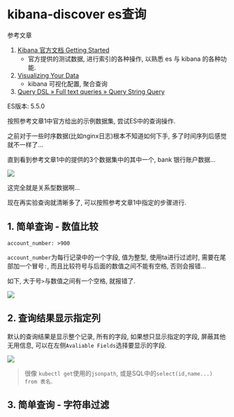 # kibana-discover es查询

参考文章

1. [Kibana 官方文档 Getting Started](https://www.elastic.co/guide/en/kibana/5.5/getting-started.html)
    - 官方提供的测试数据, 进行索引的各种操作, 以熟悉 es 与 kibana 的各种功能.
2. [Visualizing Your Data](https://www.elastic.co/guide/en/kibana/5.5/tutorial-visualizing.html)
    - kibana 可视化配置, 聚合查询
3. [Query DSL » Full text queries » Query String Query](https://www.elastic.co/guide/en/elasticsearch/reference/5.5/query-dsl-query-string-query.html#query-string-syntax)

ES版本: 5.5.0

按照参考文章1中官方给出的示例数据集, 尝试ES中的查询操作.

之前对于一些时序数据(比如nginx日志)根本不知道如何下手, 多了时间序列后感觉就不一样了...

直到看到参考文章1中的提供的3个数据集中的其中一个, bank 银行账户数据...

![](https://gitee.com/generals-space/gitimg/raw/master/37258583c103ae828f07721f1f5fe174.png)

这完全就是关系型数据啊...

现在再实验查询就清晰多了, 可以按照参考文章1中指定的步骤进行.

## 1. 简单查询 - 数值比较

```
account_number: >900
```

`account_number`为每行记录中的一个字段, 值为整型, 使用ta进行过滤时, 需要在尾部加一个冒号`:`, 而且比较符号与后面的数值之间不能有空格, 否则会报错...

如下, 大于号`>`与数值之间有一个空格, 就报错了.

![](https://gitee.com/generals-space/gitimg/raw/master/4176a06ca2c3740fe1930fd28f850b9a.png)

## 2. 查询结果显示指定列

默认的查询结果是显示整个记录, 所有的字段, 如果想只显示指定的字段, 屏蔽其他无用信息, 可以在左侧`Avaliable Fields`选择要显示的字段.

![](https://gitee.com/generals-space/gitimg/raw/master/9b4787ad309d3a60f5ed72115d7e1feb.png)

> 很像 `kubectl get`使用的`jsonpath`, 或是SQL中的`select(id,name...) from 表名`.

## 3. 简单查询 - 字符串过滤

```

```
